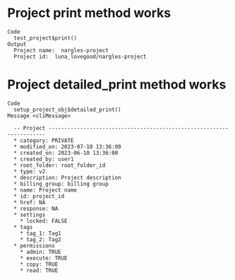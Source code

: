 # Project print method works

    Code
      test_project$print()
    Output
      Project name:  nargles-project 
      Project id:  luna_lovegood/nargles-project 

# Project detailed_print method works

    Code
      setup_project_obj$detailed_print()
    Message <cliMessage>
      
      -- Project ---------------------------------------------------------------------
      * category: PRIVATE
      * modified_on: 2023-07-10 13:36:00
      * created_on: 2023-06-10 13:36:00
      * created_by: user1
      * root_folder: root_folder_id
      * type: v2
      * description: Project description
      * billing_group: billing group
      * name: Project name
      * id: project_id
      * href: NA
      * response: NA
      * settings
        * locked: FALSE
      * tags
        * tag_1: Tag1
        * tag_2: Tag2
      * permissions
        * admin: TRUE
        * execute: TRUE
        * copy: TRUE
        * read: TRUE
